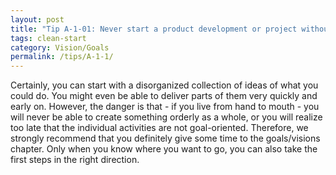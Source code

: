 ```yaml
---
layout: post
title: "Tip A-1-01: Never start a product development or project without goals."
tags: clean-start
category: Vision/Goals
permalink: /tips/A-1-1/
---
```

Certainly, you can start with a disorganized collection of ideas of what you could do. You might even be able to deliver parts of them very quickly and early on. However, the danger is that - if you live from hand to mouth - you will never be able to create something orderly as a whole, or you will realize too late that the individual activities are not goal-oriented. Therefore, we strongly recommend that you definitely give some time to the goals/visions chapter. Only when you know where you want to go, you can also take the first steps in the right direction.
